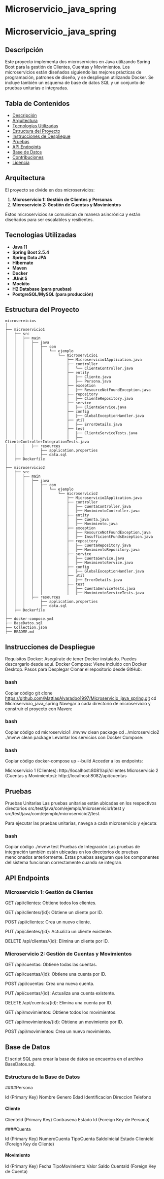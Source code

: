# Microservicio_java_spring

# Microservicio_java_spring

## Descripción

Este proyecto implementa dos microservicios en Java utilizando Spring Boot para la gestión de Clientes, Cuentas y Movimientos. Los microservicios están diseñados siguiendo las mejores prácticas de programación, patrones de diseño, y se despliegan utilizando Docker. Se incluye también un esquema de base de datos SQL y un conjunto de pruebas unitarias e integradas.

## Tabla de Contenidos

- [Descripción](#descripción)
- [Arquitectura](#arquitectura)
- [Tecnologías Utilizadas](#tecnologías-utilizadas)
- [Estructura del Proyecto](#estructura-del-proyecto)
- [Instrucciones de Despliegue](#instrucciones-de-despliegue)
- [Pruebas](#pruebas)
- [API Endpoints](#api-endpoints)
- [Base de Datos](#base-de-datos)
- [Contribuciones](#contribuciones)
- [Licencia](#licencia)

## Arquitectura

El proyecto se divide en dos microservicios:

1. **Microservicio 1: Gestión de Clientes y Personas**
2. **Microservicio 2: Gestión de Cuentas y Movimientos**

Estos microservicios se comunican de manera asincrónica y están diseñados para ser escalables y resilientes.

## Tecnologías Utilizadas

- **Java 11**
- **Spring Boot 2.5.4**
- **Spring Data JPA**
- **Hibernate**
- **Maven**
- **Docker**
- **JUnit 5**
- **Mockito**
- **H2 Database (para pruebas)**
- **PostgreSQL/MySQL (para producción)**

## Estructura del Proyecto

```plaintext
microservicios
│
├── microservicio1
│   ├── src
│   │   ├── main
│   │   │   ├── java
│   │   │   │   ├── com
│   │   │   │   │   └── ejemplo
│   │   │   │   │       └── microservicio1
│   │   │   │   │           ├── Microservicio1Application.java
│   │   │   │   │           ├── controller
│   │   │   │   │           │   └── ClienteController.java
│   │   │   │   │           ├── entity
│   │   │   │   │           │   ├── Cliente.java
│   │   │   │   │           │   ├── Persona.java
│   │   │   │   │           ├── exception
│   │   │   │   │           │   ├── ResourceNotFoundException.java
│   │   │   │   │           ├── repository
│   │   │   │   │           │   ├── ClienteRepository.java
│   │   │   │   │           ├── service
│   │   │   │   │           │   ├── ClienteService.java
│   │   │   │   │           ├── config
│   │   │   │   │           │   ├── GlobalExceptionHandler.java
│   │   │   │   │           ├── util
│   │   │   │   │           │   ├── ErrorDetails.java
│   │   │   │   │           ├── test
│   │   │   │   │           │   ├── ClienteServiceTests.java
│   │   │   │   │           │   ├── ClienteControllerIntegrationTests.java
│   │   │   ├── resources
│   │   │       ├── application.properties
│   │   │       ├── data.sql
│   ├── Dockerfile
│
├── microservicio2
│   ├── src
│   │   ├── main
│   │   │   ├── java
│   │   │   │   ├── com
│   │   │   │   │   └── ejemplo
│   │   │   │   │       └── microservicio2
│   │   │   │   │           ├── Microservicio2Application.java
│   │   │   │   │           ├── controller
│   │   │   │   │           │   ├── CuentaController.java
│   │   │   │   │           │   ├── MovimientoController.java
│   │   │   │   │           ├── entity
│   │   │   │   │           │   ├── Cuenta.java
│   │   │   │   │           │   ├── Movimiento.java
│   │   │   │   │           ├── exception
│   │   │   │   │           │   ├── ResourceNotFoundException.java
│   │   │   │   │           │   ├── InsufficientFundsException.java
│   │   │   │   │           ├── repository
│   │   │   │   │           │   ├── CuentaRepository.java
│   │   │   │   │           │   ├── MovimientoRepository.java
│   │   │   │   │           ├── service
│   │   │   │   │           │   ├── CuentaService.java
│   │   │   │   │           │   ├── MovimientoService.java
│   │   │   │   │           ├── config
│   │   │   │   │           │   ├── GlobalExceptionHandler.java
│   │   │   │   │           ├── util
│   │   │   │   │           │   ├── ErrorDetails.java
│   │   │   │   │           ├── test
│   │   │   │   │           │   ├── CuentaServiceTests.java
│   │   │   │   │           │   ├── MovimientoServiceTests.java
│   │   │   ├── resources
│   │   │       ├── application.properties
│   │   │       ├── data.sql
│   ├── Dockerfile
│
├── docker-compose.yml
├── BaseDatos.sql
├── Collection.json
├── README.md
```

## Instrucciones de Despliegue
Requisitos
Docker: Asegúrate de tener Docker instalado. Puedes descargarlo desde aquí.
Docker Compose: Viene incluido con Docker Desktop.
Pasos para Desplegar
Clonar el repositorio desde GitHub:

### bash
Copiar código
git clone https://github.com/MattiasAlvaradoo1997/Microservicio_java_spring.git
cd Microservicio_java_spring
Navegar a cada directorio de microservicio y construir el proyecto con Maven:

### bash
Copiar código
cd microservicio1
./mvnw clean package
cd ../microservicio2
./mvnw clean package
Levantar los servicios con Docker Compose:

### bash
Copiar código
docker-compose up --build
Acceder a los endpoints:

Microservicio 1 (Clientes): http://localhost:8081/api/clientes
Microservicio 2 (Cuentas y Movimientos): http://localhost:8082/api/cuentas


## Pruebas
Pruebas Unitarias
Las pruebas unitarias están ubicadas en los respectivos directorios src/test/java/com/ejemplo/microservicio1/test y src/test/java/com/ejemplo/microservicio2/test.

Para ejecutar las pruebas unitarias, navega a cada microservicio y ejecuta:

### bash
Copiar código
./mvnw test
Pruebas de Integración
Las pruebas de integración también están ubicadas en los directorios de pruebas mencionados anteriormente. Estas pruebas aseguran que los componentes del sistema funcionan correctamente cuando se integran.

## API Endpoints
### Microservicio 1: Gestión de Clientes

GET /api/clientes: Obtiene todos los clientes.

GET /api/clientes/{id}: Obtiene un cliente por ID.

POST /api/clientes: Crea un nuevo cliente.

PUT /api/clientes/{id}: Actualiza un cliente existente.

DELETE /api/clientes/{id}: Elimina un cliente por ID.

### Microservicio 2: Gestión de Cuentas y Movimientos

GET /api/cuentas: Obtiene todas las cuentas.

GET /api/cuentas/{id}: Obtiene una cuenta por ID.

POST /api/cuentas: Crea una nueva cuenta.

PUT /api/cuentas/{id}: Actualiza una cuenta existente.

DELETE /api/cuentas/{id}: Elimina una cuenta por ID.

GET /api/movimientos: Obtiene todos los movimientos.

GET /api/movimientos/{id}: Obtiene un movimiento por ID.

POST /api/movimientos: Crea un nuevo movimiento.

## Base de Datos
El script SQL para crear la base de datos se encuentra en el archivo BaseDatos.sql.

### Estructura de la Base de Datos
####Persona

Id (Primary Key)
Nombre
Genero
Edad
Identificacion
Direccion
Telefono


#### Cliente

ClienteId (Primary Key)
Contrasena
Estado
Id (Foreign Key de Persona)

####Cuenta

Id (Primary Key)
NumeroCuenta
TipoCuenta
SaldoInicial
Estado
ClienteId (Foreign Key de Cliente)

#### Movimiento

Id (Primary Key)
Fecha
TipoMovimiento
Valor
Saldo
CuentaId (Foreign Key de Cuenta)
